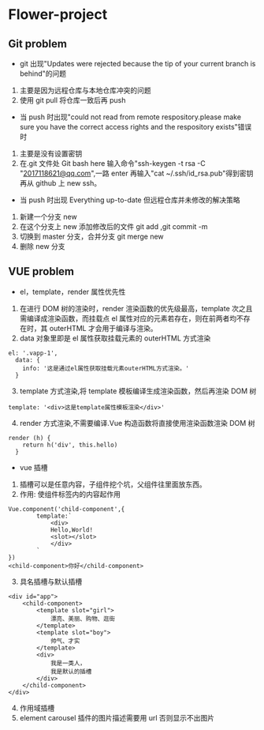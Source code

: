 # Flower-project

## Git problem

- git 出现"Updates were rejected because the tip of your current branch is behind"的问题

1. 主要是因为远程仓库与本地仓库冲突的问题
2. 使用 git pull 将仓库一致后再 push

- 当 push 时出现"could not read from remote respository.please make sure you have the correct access rights and the respository exists"错误时

1. 主要是没有设置密钥
2. 在.git 文件处 Git bash here 输入命令"ssh-keygen -t rsa -C "2017118621@qq.com",一路 enter 再输入"cat ~/.ssh/id_rsa.pub"得到密钥再从 github 上 new ssh。

- 当 push 时出现 Everything up-to-date 但远程仓库并未修改的解决策略

1. 新建一个分支 new
2. 在这个分支上 new 添加修改后的文件 git add ,git commit -m
3. 切换到 master 分支，合并分支 git merge new
4. 删除 new 分支

## VUE problem

- el，template，render 属性优先性

1. 在进行 DOM 树的渲染时，render 渲染函数的优先级最高，template 次之且需编译成渲染函数，而挂载点 el 属性对应的元素若存在，则在前两者均不存在时，其 outerHTML 才会用于编译与渲染。
2. data 对象里即是 el 属性获取挂载元素的 outerHTML
   方式渲染

```
el: '.vapp-1',
  data: {
    info: '这是通过el属性获取挂载元素outerHTML方式渲染。'
  }
```

3. template 方式渲染,将 template 模板编译生成渲染函数，然后再渲染 DOM 树

```
template: '<div>这是template属性模板渲染</div>'
```

4. render 方式渲染,不需要编译.Vue 构造函数将直接使用渲染函数渲染 DOM 树

```
render (h) {
    return h('div', this.hello)
  }
```

- vue 插槽

1. 插槽可以是任意内容，子组件挖个坑，父组件往里面放东西。
2. 作用: 使组件标签内的内容起作用

```
Vue.component('child-component',{
        template:`
            <div>
            Hello,World!
            <slot></slot>
            </div>
        `
})
<child-component>你好</child-component>
```

3. 具名插槽与默认插槽

```
<div id="app">
    <child-component>
        <template slot="girl">
            漂亮、美丽、购物、逛街
        </template>
        <template slot="boy">
            帅气、才实
        </template>
        <div>
            我是一类人，
            我是默认的插槽
        </div>
    </child-component>
</div>
```

4. 作用域插槽
5. element carousel 插件的图片描述需要用 url 否则显示不出图片
